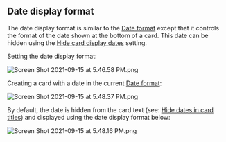 ## Date display format

The date display format is similar to the [Date format](Date%20format.md) except that it controls the format of the date shown at the bottom of a card. This date can be hidden using the [Hide card display dates](Hide%20card%20display%20dates.md) setting.

Setting the date display format:

<img alt="Screen Shot 2021-09-15 at 5.46.58 PM.png" srcset="/obsidian-kanban/Assets/Screen%20Shot%202021-09-15%20at%205.46.58%20PM.png 2x">

Creating a card with a date in the current [Date format](Date%20format.md):

<img alt="Screen Shot 2021-09-15 at 5.48.37 PM.png" srcset="/obsidian-kanban/Assets/Screen%20Shot%202021-09-15%20at%205.48.37%20PM.png 2x">

By default, the date is hidden from the card text (see: [Hide dates in card titles](Hide%20dates%20in%20card%20titles.md)) and displayed using the date display format below:

<img alt="Screen Shot 2021-09-15 at 5.48.16 PM.png" srcset="/obsidian-kanban/Assets/Screen%20Shot%202021-09-15%20at%205.48.16%20PM.png 2x">
